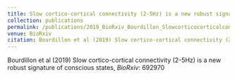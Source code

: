 ```yaml
---
title: Slow cortico-cortical connectivity (2-5Hz) is a new robust signature of conscious states
collection: publications
permalink: /publications/2019_BioRxiv_Bourdillon_Slowcorticocorticalconnectivity
venue: BioRxiv
citation: Bourdillon et al (2019) Slow cortico-cortical connectivity (2-5Hz) is a new robust signature of conscious states, <i>BioRxiv</i>: 692970
---
```

Bourdillon et al (2019) Slow cortico-cortical connectivity (2-5Hz) is a new robust signature of conscious states, <i>BioRxiv</i>: 692970
